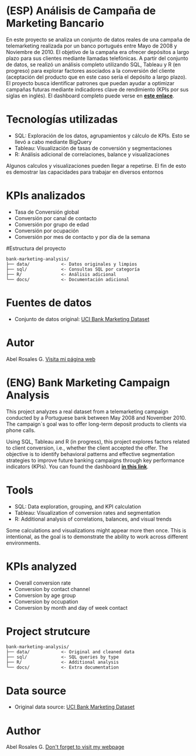 # (ESP) Análisis de Campaña de Marketing Bancario 
En este proyecto se analiza un conjunto de datos reales de una campaña de telemarketing realizada por un banco portugués entre Mayo de 2008 y Noviembre de 2010. El objetivo de la campaña era ofrecer depósitos a largo plazo para sus clientes mediante llamadas telefónicas. A partir del conjunto de datos, se realizó un análisis completo utilizando SQL, Tableau y R (en progreso) para explorar factores asociados a la conversión del cliente (aceptación del producto que en este caso sería el depósito a largo plazo). El proyecto busca identificar patrones que puedan ayudar a optimizar campañas futuras mediante indicadores clave de rendimiento (KPIs por sus siglas en inglés). El dashboard completo puede verse en [**este enlace**](https://public.tableau.com/views/banking_data_17476933621050/DashboardTelemarketing?:language=es-ES&:sid=&:redirect=auth&:display_count=n&:origin=viz_share_link).

# Tecnologías utilizadas
- SQL: Exploración de los datos, agrupamientos y cálculo de KPIs. Esto se llevó a cabo mediante BigQuery
- Tableau: Visualización de tasas de conversión y segmentaciones
- R: Análisis adicional de correlaciones, balance y visualizaciones

Algunos calculos y visualizaciones pueden llegar a repetirse. El fin de esto es demostrar las capacidades para trabajar en diversos entornos

# KPIs analizados 
- Tasa de Conversión global
- Conversión por canal de contacto
- Conversión por grupo de edad
- Conversión por ocupación
- Conversión por mes de contacto y por día de la semana

#Estructura del proyecto 
```
bank-marketing-analysis/
├── data/            <- Datos originales y limpios
├── sql/             <- Consultas SQL por categoría
├── R/               <- Análisis adicional
└── docs/            <- Documentación adicional
```

# Fuentes de datos 
- Conjunto de datos original: [UCI Bank Marketing Dataset](https://archive.ics.uci.edu/dataset/222/bank+marketing)

# Autor 
Abel Rosales G. [Visita mi página web](https://abelrg25.github.io/es/projects/)

# (ENG) Bank Marketing Campaign Analysis

This project analyzes a real dataset from a telemarketing campaign conducted by a Portuguese bank between May 2008 and November 2010. The campaign´s goal was to offer long-term deposit products to clients via phone calls. 

Using SQL, Tableau and R (in progress), this project explores factors related to client conversion, i.e., whether the client accepted the offer. The objective is to identify behavioral patterns and effective segmentation strategies to improve future banking campaigns through key performance indicators (KPIs). You can found the dashboard [**in this link**](https://public.tableau.com/views/banking_data_17476933621050/DashboardTelemarketing?:language=es-ES&:sid=&:redirect=auth&:display_count=n&:origin=viz_share_link).

# Tools 
- SQL: Data exploration, grouping, and KPI calculation 
- Tableau: Visualization of conversion rates and segmentation
- R: Additional analysis of correlations, balances, and visual trends

Some calculations and visualizations might appear more then once. This is intentional, as the goal is to demonstrate the ability to work across different environments. 

# KPIs analyzed 
- Overall conversion rate
- Conversion by contact channel
- Conversion by age group
- Conversion by occupation
- Conversion by month and day of week contact

# Project strutcure 
```
bank-marketing-analysis/
├── data/            <- Original and cleaned data
├── sql/             <- SQL queries by type
├── R/               <- Additional analysis
└── docs/            <- Extra documentation
```

# Data source 
- Original data source: [UCI Bank Marketing Dataset](https://archive.ics.uci.edu/dataset/222/bank+marketing)

# Author
  Abel Rosales G. [Don't forget to visit my webpage](https://abelrg25.github.io/en/projects/)
